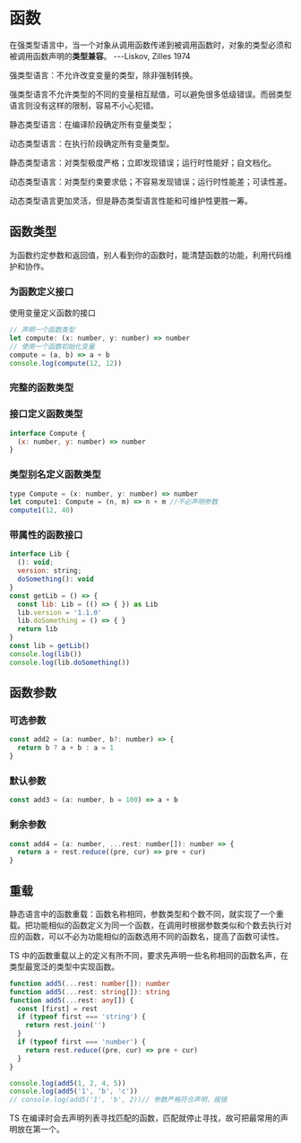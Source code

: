 # 函数

在强类型语言中，当一个对象从调用函数传递到被调用函数时，对象的类型必须和被调用函数声明的**类型兼容**。 ---Liskov, Zilles 1974

强类型语言：不允许改变变量的类型，除非强制转换。

强类型语言不允许类型的不同的变量相互赋值，可以避免很多低级错误。而弱类型语言则没有这样的限制，容易不小心犯错。

静态类型语言：在编译阶段确定所有变量类型；

动态类型语言：在执行阶段确定所有变量类型。

静态类型语言：对类型极度严格；立即发现错误；运行时性能好；自文档化。

动态类型语言：对类型约束要求低；不容易发现错误；运行时性能差；可读性差。

动态类型语言更加灵活，但是静态类型语言性能和可维护性更胜一筹。

## 函数类型

为函数约定参数和返回值，别人看到你的函数时，能清楚函数的功能，利用代码维护和协作。
### 为函数定义接口
使用变量定义函数的接口

```js
// 声明一个函数类型
let compute: (x: number, y: number) => number
// 使用一个函数初始化变量
compute = (a, b) => a + b
console.log(compute(12, 12))
```
### 完整的函数类型

### 接口定义函数类型
```js
interface Compute {
  (x: number, y: number) => number
}
```
### 类型别名定义函数类型
```js
type Compute = (x: number, y: number) => number
let compute1: Compute = (n, m) => n + m //不必声明参数
compute1(12, 40)
```
### 带属性的函数接口
```js
interface Lib {
  (): void;
  version: string;
  doSomething(): void
}
const getLib = () => {
  const lib: Lib = (() => { }) as Lib
  lib.version = '1.1.0'
  lib.doSomething = () => { }
  return lib
}
const lib = getLib()
console.log(lib())
console.log(lib.doSomething())
```
## 函数参数

### 可选参数

```js
const add2 = (a: number, b?: number) => {
  return b ? a + b : a = 1
}
```
### 默认参数
```js
const add3 = (a: number, b = 100) => a + b
```
### 剩余参数
```js
const add4 = (a: number, ...rest: number[]): number => {
  return a + rest.reduce((pre, cur) => pre + cur)
}
```
## 重载

静态语言中的函数重载：函数名称相同，参数类型和个数不同，就实现了一个重载。把功能相似的函数定义为同一个函数，在调用时根据参数类似和个数去执行对应的函数，可以不必为功能相似的函数选用不同的函数名，提高了函数可读性。

TS 中的函数重载以上的定义有所不同，要求先声明一些名称相同的函数名声，在类型最宽泛的类型中实现函数。

```ts
function add5(...rest: number[]): number
function add5(...rest: string[]): string
function add5(...rest: any[]) {
  const [first] = rest
  if (typeof first === 'string') {
    return rest.join('')
  }
  if (typeof first === 'number') {
    return rest.reduce((pre, cur) => pre + cur)
  }
}

console.log(add5(1, 2, 4, 5))
console.log(add5('1', 'b', 'c'))
// console.log(add5('1', 'b', 2))// 参数严格符合声明，报错
```
TS 在编译时会去声明列表寻找匹配的函数，匹配就停止寻找，故可把最常用的声明放在第一个。